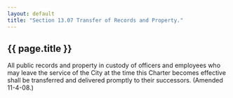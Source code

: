 ```yaml
---
layout: default 
title: "Section 13.07 Transfer of Records and Property."
---
```


{{ page.title }}
----------------

All public records and property in custody of officers and employees who
may leave the service of the City at the time this Charter becomes
effective shall be transferred and delivered promptly to their
successors. (Amended 11-4-08.)
